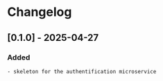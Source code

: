 # Changelog

## [0.1.0] - 2025-04-27
### Added
    - skeleton for the authentification microservice
